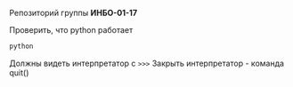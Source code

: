 Репозиторий группы **ИНБО-01-17**

Проверить, что python работает

```bash
python
```
Должны видеть интерпретатор с `>>>`
Закрыть интерпретатор - команда quit()
